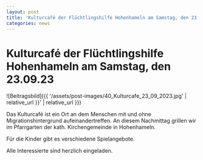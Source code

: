 ```yaml
---
layout: post
title: 'Kulturcafé der Flüchtlingshilfe Hohenhameln am Samstag, den 23.09.23'
categories: news
---
```



Kulturcafé der Flüchtlingshilfe Hohenhameln am Samstag, den 23\.09\.23
======================================================================


![Beitragsbild]({{ '/assets/post-images/40_Kulturcafe_23_09_2023.jpg' | relative_url }}' | relative_url }})

Das Kulturcafé ist ein Ort an dem Menschen mit und ohne Migrationshintergrund aufeinandertreffen. An diesem Nachmittag grillen wir im Pfarrgarten der kath. Kirchengemeinde in Hohenhameln. 

Für die Kinder gibt es verschiedene Spielangebote.

Alle Interessierte sind herzlich eingeladen.

